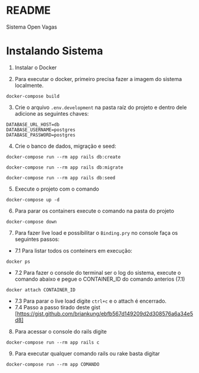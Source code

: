 # README

Sistema Open Vagas

# Instalando Sistema

1. Instalar o Docker

2. Para executar o docker, primeiro precisa fazer a imagem do sistema localmente. 
```
docker-compose build
```

3. Crie o arquivo `.env.development` na pasta raíz do projeto e dentro dele adicione as seguintes chaves:

```
DATABASE_URL_HOST=db
DATABASE_USERNAME=postgres
DATABASE_PASSWORD=postgres
```

4. Crie o banco de dados, migração e seed: 
```
docker-compose run --rm app rails db:create
```
```
docker-compose run --rm app rails db:migrate
```
```
docker-compose run --rm app rails db:seed
```

5. Execute o projeto com o comando 
```
docker-compose up -d
```

6. Para parar os containers execute o comando na pasta do projeto 
```
docker-compose down
```

7. Para fazer live load e possíbilitar o `Binding.pry` no console faça os seguintes passos:

- 7.1 Para listar todos os conteiners em execução:
```
docker ps
```

- 7.2 Para fazer o console do terminal ser o log do sistema, execute o comando abaixo e pegue o CONTAINER_ID do comando anterios (7.1)
```
docker attach CONTAINER_ID
```

- 7.3 Para parar o live load digite `ctrl+c` e o attach é encerrado.
- 7.4 Passo a passo tirado deste gist [https://gist.github.com/briankung/ebfb567d149209d2d308576a6a34e5d8]

8. Para acessar o console do rails digite 
```
docker-compose run --rm app rails c
```

9. Para executar qualquer comando rails ou rake basta digitar 
```
docker-compose run --rm app COMANDO
```